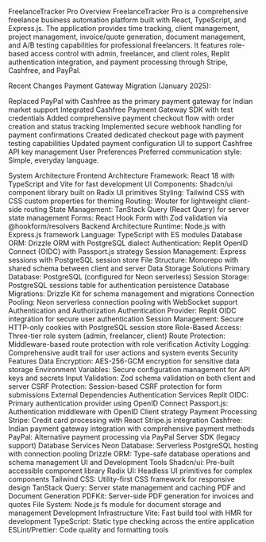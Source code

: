 FreelanceTracker Pro
Overview
FreelanceTracker Pro is a comprehensive freelance business automation platform built with React, TypeScript, and Express.js. The application provides time tracking, client management, project management, invoice/quote generation, document management, and A/B testing capabilities for professional freelancers. It features role-based access control with admin, freelancer, and client roles, Replit authentication integration, and payment processing through Stripe, Cashfree, and PayPal.

Recent Changes
Payment Gateway Migration (January 2025):

Replaced PayPal with Cashfree as the primary payment gateway for Indian market support
Integrated Cashfree Payment Gateway SDK with test credentials
Added comprehensive payment checkout flow with order creation and status tracking
Implemented secure webhook handling for payment confirmations
Created dedicated checkout page with payment testing capabilities
Updated payment configuration UI to support Cashfree API key management
User Preferences
Preferred communication style: Simple, everyday language.

System Architecture
Frontend Architecture
Framework: React 18 with TypeScript and Vite for fast development
UI Components: Shadcn/ui component library built on Radix UI primitives
Styling: Tailwind CSS with CSS custom properties for theming
Routing: Wouter for lightweight client-side routing
State Management: TanStack Query (React Query) for server state management
Forms: React Hook Form with Zod validation via @hookform/resolvers
Backend Architecture
Runtime: Node.js with Express.js framework
Language: TypeScript with ES modules
Database ORM: Drizzle ORM with PostgreSQL dialect
Authentication: Replit OpenID Connect (OIDC) with Passport.js strategy
Session Management: Express sessions with PostgreSQL session store
File Structure: Monorepo with shared schema between client and server
Data Storage Solutions
Primary Database: PostgreSQL (configured for Neon serverless)
Session Storage: PostgreSQL sessions table for authentication persistence
Database Migrations: Drizzle Kit for schema management and migrations
Connection Pooling: Neon serverless connection pooling with WebSocket support
Authentication and Authorization
Authentication Provider: Replit OIDC integration for secure user authentication
Session Management: Secure HTTP-only cookies with PostgreSQL session store
Role-Based Access: Three-tier role system (admin, freelancer, client)
Route Protection: Middleware-based route protection with role verification
Activity Logging: Comprehensive audit trail for user actions and system events
Security Features
Data Encryption: AES-256-GCM encryption for sensitive data storage
Environment Variables: Secure configuration management for API keys and secrets
Input Validation: Zod schema validation on both client and server
CSRF Protection: Session-based CSRF protection for form submissions
External Dependencies
Authentication Services
Replit OIDC: Primary authentication provider using OpenID Connect
Passport.js: Authentication middleware with OpenID Client strategy
Payment Processing
Stripe: Credit card processing with React Stripe.js integration
Cashfree: Indian payment gateway integration with comprehensive payment methods
PayPal: Alternative payment processing via PayPal Server SDK (legacy support)
Database Services
Neon Database: Serverless PostgreSQL hosting with connection pooling
Drizzle ORM: Type-safe database operations and schema management
UI and Development Tools
Shadcn/ui: Pre-built accessible component library
Radix UI: Headless UI primitives for complex components
Tailwind CSS: Utility-first CSS framework for responsive design
TanStack Query: Server state management and caching
PDF and Document Generation
PDFKit: Server-side PDF generation for invoices and quotes
File System: Node.js fs module for document storage and management
Development Infrastructure
Vite: Fast build tool with HMR for development
TypeScript: Static type checking across the entire application
ESLint/Prettier: Code quality and formatting tools
